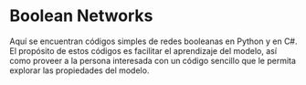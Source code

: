 # Boolean Networks

Aquí se encuentran códigos simples de redes booleanas en Python y en C#. El propósito de estos códigos es facilitar el aprendizaje del modelo, así como proveer a la persona interesada con un código sencillo que le permita explorar las propiedades del modelo.
